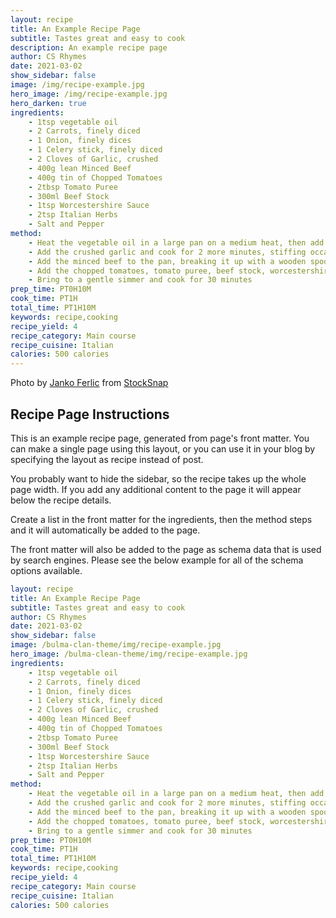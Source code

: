 ```yaml
---
layout: recipe
title: An Example Recipe Page
subtitle: Tastes great and easy to cook
description: An example recipe page
author: CS Rhymes
date: 2021-03-02
show_sidebar: false
image: /img/recipe-example.jpg
hero_image: /img/recipe-example.jpg
hero_darken: true
ingredients:
    - 1tsp vegetable oil
    - 2 Carrots, finely diced
    - 1 Onion, finely dices
    - 1 Celery stick, finely diced
    - 2 Cloves of Garlic, crushed
    - 400g lean Minced Beef
    - 400g tin of Chopped Tomatoes
    - 2tbsp Tomato Puree
    - 300ml Beef Stock
    - 1tsp Worcestershire Sauce
    - 2tsp Italian Herbs
    - Salt and Pepper
method:
    - Heat the vegetable oil in a large pan on a medium heat, then add the carrots, onion and celery and cook for five to ten minutes to soften, stirring occasionally
    - Add the crushed garlic and cook for 2 more minutes, stiffing occasionally
    - Add the minced beef to the pan, breaking it up with a wooden spoon and cook until browned off
    - Add the chopped tomatoes, tomato puree, beef stock, worcestershire sauce and italian herbs and stir. Add a pinch of salt and pepper then stir through
    - Bring to a gentle simmer and cook for 30 minutes
prep_time: PT0H10M
cook_time: PT1H
total_time: PT1H10M
keywords: recipe,cooking
recipe_yield: 4
recipe_category: Main course
recipe_cuisine: Italian
calories: 500 calories
---
```


Photo by <a href="https://stocksnap.io/author/36317">Janko Ferlic</a> from <a href="https://stocksnap.io">StockSnap</a>

## Recipe Page Instructions

This is an example recipe page, generated from page's front matter. You can make a single page using this layout, or you can use it in your blog by specifying the layout as recipe instead of post. 

You probably want to hide the sidebar, so the recipe takes up the whole page width. If you add any additional content to the page it will appear below the recipe details. 

Create a list in the front matter for the ingredients, then the method steps and it will automatically be added to the page.

The front matter will also be added to the page as schema data that is used by search engines. Please see the below example for all of the schema options available.

```yaml
layout: recipe
title: An Example Recipe Page
subtitle: Tastes great and easy to cook
author: CS Rhymes
date: 2021-03-02
show_sidebar: false
image: /bulma-clan-theme/img/recipe-example.jpg
hero_image: /bulma-clean-theme/img/recipe-example.jpg
ingredients:
    - 1tsp vegetable oil
    - 2 Carrots, finely diced
    - 1 Onion, finely dices
    - 1 Celery stick, finely diced
    - 2 Cloves of Garlic, crushed
    - 400g lean Minced Beef
    - 400g tin of Chopped Tomatoes
    - 2tbsp Tomato Puree
    - 300ml Beef Stock
    - 1tsp Worcestershire Sauce
    - 2tsp Italian Herbs
    - Salt and Pepper
method:
    - Heat the vegetable oil in a large pan on a medium heat, then add the carrots, onion and celery and cook for five to ten minutes to soften, stirring occasionally
    - Add the crushed garlic and cook for 2 more minutes, stiffing occasionally
    - Add the minced beef to the pan, breaking it up with a wooden spoon and cook until browned off
    - Add the chopped tomatoes, tomato puree, beef stock, worcestershire sauce and italian herbs and stir. Add a pinch of salt and pepper then stir through
    - Bring to a gentle simmer and cook for 30 minutes
prep_time: PT0H10M
cook_time: PT1H
total_time: PT1H10M
keywords: recipe,cooking
recipe_yield: 4
recipe_category: Main course
recipe_cuisine: Italian
calories: 500 calories
```
